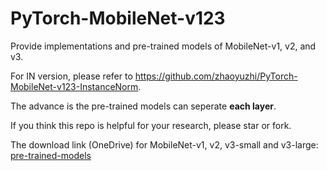 # PyTorch-MobileNet-v123

Provide implementations and pre-trained models of MobileNet-v1, v2, and v3.

For IN version, please refer to https://github.com/zhaoyuzhi/PyTorch-MobileNet-v123-InstanceNorm.

The advance is the pre-trained models can seperate **each layer**.

If you think this repo is helpful for your research, please star or fork.

The download link (OneDrive) for MobileNet-v1, v2, v3-small and v3-large: [pre-trained-models](https://portland-my.sharepoint.com/:f:/g/personal/yzzhao2-c_my_cityu_edu_hk/EnR_AG6dLZNIudXWY60ldu4BpFY3wDU1gSd1m1I2UJDudg?e=BcfUUZ)
